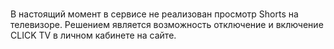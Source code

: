 #
В настоящий момент в сервисе не реализован просмотр Shorts на телевизоре.
Решением является возможность отключение и включение CLICK TV в личном кабинете на сайте.